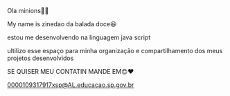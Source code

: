Ola minions🐱‍🐉

My name is zinedao da balada doce😆

estou me desenvolvendo na linguagem java script

ultilizo esse espaço para minha organização e compartilhamento dos meus projetos desenvolvidos

SE QUISER MEU CONTATIN MANDE EM😍❤

0000109317917xsp@AL.educacao.sp.gov.br
